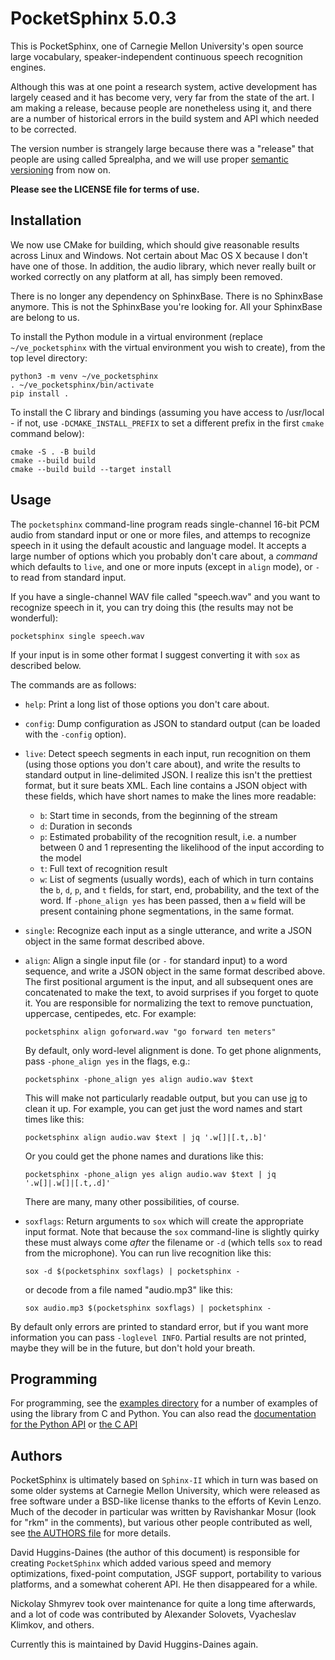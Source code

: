 PocketSphinx 5.0.3
==================

This is PocketSphinx, one of Carnegie Mellon University's open source large
vocabulary, speaker-independent continuous speech recognition engines.

Although this was at one point a research system, active development
has largely ceased and it has become very, very far from the state of
the art.  I am making a release, because people are nonetheless using
it, and there are a number of historical errors in the build system
and API which needed to be corrected.

The version number is strangely large because there was a "release"
that people are using called 5prealpha, and we will use proper
[semantic versioning](https://semver.org/) from now on.

**Please see the LICENSE file for terms of use.**

Installation
------------

We now use CMake for building, which should give reasonable results
across Linux and Windows.  Not certain about Mac OS X because I don't
have one of those.  In addition, the audio library, which never really
built or worked correctly on any platform at all, has simply been
removed.

There is no longer any dependency on SphinxBase.  There is no
SphinxBase anymore.  This is not the SphinxBase you're looking for.
All your SphinxBase are belong to us.

To install the Python module in a virtual environment (replace
`~/ve_pocketsphinx` with the virtual environment you wish to create),
from the top level directory:

```
python3 -m venv ~/ve_pocketsphinx
. ~/ve_pocketsphinx/bin/activate
pip install .
```

To install the C library and bindings (assuming you have access to
/usr/local - if not, use `-DCMAKE_INSTALL_PREFIX` to set a different
prefix in the first `cmake` command below):

```
cmake -S . -B build
cmake --build build
cmake --build build --target install
```

Usage
-----

The `pocketsphinx` command-line program reads single-channel 16-bit
PCM audio from standard input or one or more files, and attemps to
recognize speech in it using the default acoustic and language model.
It accepts a large number of options which you probably don't care
about, a *command* which defaults to `live`, and one or more inputs
(except in `align` mode), or `-` to read from standard input.

If you have a single-channel WAV file called "speech.wav" and you want
to recognize speech in it, you can try doing this (the results may not
be wonderful):

    pocketsphinx single speech.wav
    
If your input is in some other format I suggest converting it with
`sox` as described below.

The commands are as follows:

  - `help`: Print a long list of those options you don't care about.
  
  - `config`: Dump configuration as JSON to standard output (can be
    loaded with the `-config` option).

  - `live`: Detect speech segments in each input, run recognition
    on them (using those options you don't care about), and write the
    results to standard output in line-delimited JSON.  I realize this
    isn't the prettiest format, but it sure beats XML.  Each line
    contains a JSON object with these fields, which have short names
    to make the lines more readable:
    
    - `b`: Start time in seconds, from the beginning of the stream
    - `d`: Duration in seconds
    - `p`: Estimated probability of the recognition result, i.e. a
      number between 0 and 1 representing the likelihood of the input
      according to the model
    - `t`: Full text of recognition result
    - `w`: List of segments (usually words), each of which in turn
      contains the `b`, `d`, `p`, and `t` fields, for start, end,
      probability, and the text of the word.  If `-phone_align yes`
      has been passed, then a `w` field will be present containing
      phone segmentations, in the same format.

  - `single`: Recognize each input as a single utterance, and write a
    JSON object in the same format described above.
    
  - `align`: Align a single input file (or `-` for standard input) to
    a word sequence, and write a JSON object in the same format
    described above.  The first positional argument is the input, and
    all subsequent ones are concatenated to make the text, to avoid
    surprises if you forget to quote it.  You are responsible for
    normalizing the text to remove punctuation, uppercase, centipedes,
    etc. For example:
    
        pocketsphinx align goforward.wav "go forward ten meters"
        
    By default, only word-level alignment is done.  To get phone
    alignments, pass `-phone_align yes` in the flags, e.g.:
    
        pocketsphinx -phone_align yes align audio.wav $text
        
    This will make not particularly readable output, but you can use
    [jq](https://stedolan.github.io/jq/) to clean it up.  For example,
    you can get just the word names and start times like this:
    
        pocketsphinx align audio.wav $text | jq '.w[]|[.t,.b]'
        
    Or you could get the phone names and durations like this:
    
        pocketsphinx -phone_align yes align audio.wav $text | jq '.w[]|.w[]|[.t,.d]'
        
    There are many, many other possibilities, of course.

  - `soxflags`: Return arguments to `sox` which will create the
    appropriate input format.  Note that because the `sox`
    command-line is slightly quirky these must always come *after* the
    filename or `-d` (which tells `sox` to read from the microphone).
    You can run live recognition like this:
    
        sox -d $(pocketsphinx soxflags) | pocketsphinx -

    or decode from a file named "audio.mp3" like this:
    
        sox audio.mp3 $(pocketsphinx soxflags) | pocketsphinx -
        
By default only errors are printed to standard error, but if you want
more information you can pass `-loglevel INFO`.  Partial results are
not printed, maybe they will be in the future, but don't hold your
breath.

Programming
-----------

For programming, see the [examples directory](./examples/) for a
number of examples of using the library from C and Python.  You can
also read the [documentation for the Python
API](https://pocketsphinx.readthedocs.io) or [the C
API](https://cmusphinx.github.io/doc/pocketsphinx/)

Authors
-------

PocketSphinx is ultimately based on `Sphinx-II` which in turn was
based on some older systems at Carnegie Mellon University, which were
released as free software under a BSD-like license thanks to the
efforts of Kevin Lenzo.  Much of the decoder in particular was written
by Ravishankar Mosur (look for "rkm" in the comments), but various
other people contributed as well, see [the AUTHORS file](./AUTHORS)
for more details.

David Huggins-Daines (the author of this document) is
responsible for creating `PocketSphinx` which added
various speed and memory optimizations, fixed-point computation, JSGF
support, portability to various platforms, and a somewhat coherent
API.  He then disappeared for a while.

Nickolay Shmyrev took over maintenance for quite a long time
afterwards, and a lot of code was contributed by Alexander Solovets,
Vyacheslav Klimkov, and others.

Currently this is maintained by David Huggins-Daines again.
